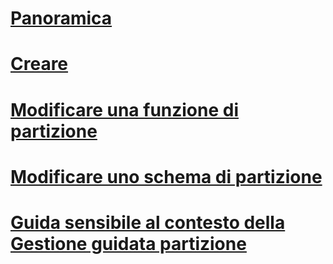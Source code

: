 # [Panoramica](partitioned-tables-and-indexes.md)  
# [Creare](create-partitioned-tables-and-indexes.md)  
# [Modificare una funzione di partizione](modify-a-partition-function.md)  
# [Modificare uno schema di partizione](modify-a-partition-scheme.md)  
# [Guida sensibile al contesto della Gestione guidata partizione](manage-partition-wizard-f1-help.md)  
